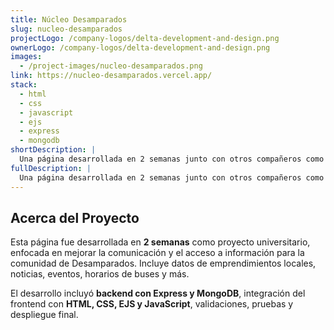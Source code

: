 ```yaml
---
title: Núcleo Desamparados
slug: nucleo-desamparados
projectLogo: /company-logos/delta-development-and-design.png
ownerLogo: /company-logos/delta-development-and-design.png
images:
  - /project-images/nucleo-desamparados.png
link: https://nucleo-desamparados.vercel.app/
stack:
  - html
  - css
  - javascript
  - ejs
  - express
  - mongodb
shortDescription: |
  Una página desarrollada en 2 semanas junto con otros compañeros como parte de un proyecto universitario. Y dirigida a la comunidad de Desamparados para mejorar la comunicación y el acceso a la información acerca de los emprendimientos locales, noticias, eventos, horarios de bus, etc.
fullDescription: |
  Una página desarrollada en 2 semanas junto con otros compañeros como parte de un proyecto universitario. Y dirigida a la comunidad de Desamparados para mejorar la comunicación y el acceso a la información acerca de los emprendimientos locales, noticias, eventos, horarios de bus, etc. Me encargué de la mayor parte del desarrollo de la aplicación, tanto la construcción de la base de datos y la conexión al backend, como la integración del diseño del frontend, validaciones, pruebas y despliegue.
---
```


## Acerca del Proyecto

Esta página fue desarrollada en **2 semanas** como proyecto universitario, enfocada en mejorar la comunicación y el acceso a información para la comunidad de Desamparados. Incluye datos de emprendimientos locales, noticias, eventos, horarios de buses y más.  

El desarrollo incluyó **backend con Express y MongoDB**, integración del frontend con **HTML, CSS, EJS y JavaScript**, validaciones, pruebas y despliegue final.